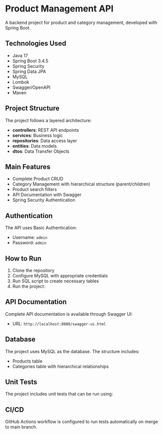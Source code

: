 # Product Management API

A backend project for product and category management, developed with Spring Boot.

## Technologies Used

- Java 17
- Spring Boot 3.4.5
- Spring Security
- Spring Data JPA
- MySQL
- Lombok
- Swagger/OpenAPI
- Maven

## Project Structure

The project follows a layered architecture:
- **controllers**: REST API endpoints
- **services**: Business logic
- **repositories**: Data access layer
- **entities**: Data models
- **dtos**: Data Transfer Objects

## Main Features

- Complete Product CRUD
- Category Management with hierarchical structure (parent/children)
- Product search filters
- API Documentation with Swagger
- Spring Security Authentication

## Authentication

The API uses Basic Authentication:
- Username: `admin`
- Password: `admin`

## How to Run

1. Clone the repository
2. Configure MySQL with appropriate credentials
3. Run SQL script to create necessary tables
4. Run the project:






## API Documentation

Complete API documentation is available through Swagger UI:
- URL: `http://localhost:8080/swagger-ui.html`

## Database

The project uses MySQL as the database. The structure includes:
- Products table
- Categories table with hierarchical relationships

## Unit Tests

The project includes unit tests that can be run using:









## CI/CD

GitHub Actions workflow is configured to run tests automatically on merge to main branch.
